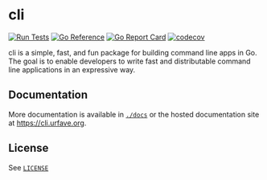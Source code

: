 # cli

[![Run Tests](https://github.com/urfave/cli/actions/workflows/cli.yml/badge.svg?branch=v2-maint)](https://github.com/urfave/cli/actions/workflows/cli.yml)
[![Go Reference](https://pkg.go.dev/badge/github.com/urfave/cli/v2.svg)](https://pkg.go.dev/github.com/urfave/cli/v2)
[![Go Report Card](https://goreportcard.com/badge/github.com/urfave/cli/v2)](https://goreportcard.com/report/github.com/urfave/cli/v2)
[![codecov](https://codecov.io/gh/urfave/cli/branch/v2-maint/graph/badge.svg?token=t9YGWLh05g)](https://app.codecov.io/gh/urfave/cli/tree/v2-maint)

cli is a simple, fast, and fun package for building command line apps in Go. The
goal is to enable developers to write fast and distributable command line
applications in an expressive way.

## Documentation

More documentation is available in [`./docs`](./docs) or the hosted
documentation site at <https://cli.urfave.org>.

## License

See [`LICENSE`](./LICENSE)
